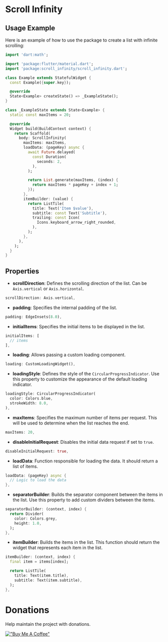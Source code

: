 # Scroll Infinity

## Usage Example
Here is an example of how to use the package to create a list with infinite scrolling:

```dart
import 'dart:math';

import 'package:flutter/material.dart';
import 'package:scroll_infinity/scroll_infinity.dart';

class Example extends StatefulWidget {
  const Example({super.key});

  @override
  State<Example> createState() => _ExampleState();
}

class _ExampleState extends State<Example> {
  static const maxItems = 20;

  @override
  Widget build(BuildContext context) {
    return Scaffold(
      body: ScrollInfinity(
        maxItems: maxItems,
        loadData: (pageKey) async {
          await Future.delayed(
            const Duration(
              seconds: 2,
            ),
          );

          return List.generate(maxItems, (index) {
            return maxItems * pageKey + index + 1;
          });
        },
        itemBuilder: (value) {
          return ListTile(
            title: Text('Item $value'),
            subtitle: const Text('Subtitle'),
            trailing: const Icon(
              Icons.keyboard_arrow_right_rounded,
            ),
          );
        },
      ),
    );
  }
}
```

## Properties

- **scrollDirection**: Defines the scrolling direction of the list. Can be `Axis.vertical` or `Axis.horizontal`.
```dart
scrollDirection: Axis.vertical,
```

- **padding**: Specifies the internal padding of the list.
```dart
padding: EdgeInsets(8.0),
```

- **initialItems**: Specifies the initial items to be displayed in the list.
```dart
initialItems: [
  // items
],
```

- **loading**: Allows passing a custom loading component.
```dart
loading: CustomLoadingWidget(),
```

- **loadingStyle**: Defines the style of the `CircularProgressIndicator`. Use this property to customize the appearance of the default loading indicator.
```dart
loadingStyle: CircularProgressIndicator(
  color: Colors.blue,
  strokeWidth: 8.0,
),
```

- **maxItems**: Specifies the maximum number of items per request. This will be used to determine when the list reaches the end.
```dart
maxItems: 20,
```

- **disableInitialRequest**: Disables the initial data request if set to `true`.
```dart
disableInitialRequest: true,
```

- **loadData**: Function responsible for loading the data. It should return a list of items.
```dart
loadData: (pageKey) async {
  // Logic to load the data
},
```

- **separatorBuilder**: Builds the separator component between the items in the list. Use this property to add custom dividers between the items.
```dart
separatorBuilder: (context, index) {
  return Divider(
    color: Colors.grey,
    height: 1.0,
  );
},
```

- **itemBuilder**: Builds the items in the list. This function should return the widget that represents each item in the list.
```dart
itemBuilder: (context, index) {
  final item = items[index];

  return ListTile(
    title: Text(item.title),
    subtitle: Text(item.subtitle),
  );
},
```

# Donations

Help maintain the project with donations.

[!["Buy Me A Coffee"](https://www.buymeacoffee.com/assets/img/custom_images/orange_img.png)](https://www.buymeacoffee.com/dariomatias)
